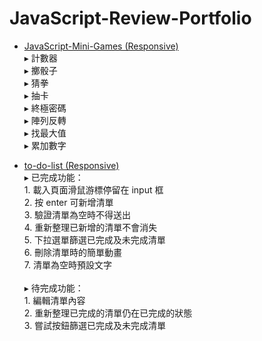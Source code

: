# JavaScript-Review-Portfolio

* [JavaScript-Mini-Games (Responsive)](https://shihchinghuang.github.io/JavaScript-Review-Portfolio/public/JavaScript-Mini-Games/index.html) <br>
▸ 計數器 <br>
▸ 擲骰子 <br>
▸ 猜拳 <br>
▸ 抽卡 <br>
▸ 終極密碼 <br>
▸ 陣列反轉 <br>
▸ 找最大值 <br>
▸ 累加數字 <br>

* [to-do-list (Responsive)](https://shihchinghuang.github.io/JavaScript-Review-Portfolio/public/to-do-list/index.html) <br>
▸ 已完成功能：<br>1. 載入頁面滑鼠游標停留在 input 框 <br>
  2. 按 enter 可新增清單 <br>
  3. 驗證清單為空時不得送出 <br>
  4. 重新整理已新增的清單不會消失 <br>
  5. 下拉選單篩選已完成及未完成清單 <br>
  6. 刪除清單時的簡單動畫 <br>
  7. 清單為空時預設文字 <br><br>
▸ 待完成功能： <br>1. 編輯清單內容 <br>
  2. 重新整理已完成的清單仍在已完成的狀態 <br>
  3. 嘗試按鈕篩選已完成及未完成清單
